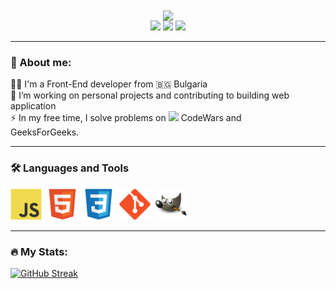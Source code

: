<div align="center">
<img src="https://media.giphy.com/media/cIn5fTcjnKhStIeAef/giphy.gif" width="100" align="center"/>
  <div class="badges">
  <a href="#"><img src="https://www.edigitalagency.com.au/wp-content/uploads/new-linkedin-logo-white-black-png.png" width="30"/></a>
  <a href="#"><img src="https://brandslogos.com/wp-content/uploads/images/large/youtube-icon-logo.png" width="44"></a>
  <a href="#"><img src="https://icon-library.com/images/portfolio-icon-png/portfolio-icon-png-0.jpg" width="42"></a>
  </div>
 </div>
 
  ---
  
  ###  🦸 About me:
  
 👨‍💻  I'm a Front-End developer from 🇧🇬 Bulgaria <br>
 :telescope:  I’m working on personal projects and contributing to building web application <br>
 :zap:  In my free time, I solve problems on 
 <img src="https://w7.pngwing.com/pngs/581/289/png-transparent-codewars-logos-brands-icon.png" width="15"> CodeWars 
 and 
 <img src="https://upload.wikimedia.org/wikipedia/commons/thumb/4/43/GeeksforGeeks.svg/2560px-GeeksforGeeks.svg.png" width="20" height="10">
 GeeksForGeeks.
 
 ---  
    
### :hammer_and_wrench: Languages and Tools  

<div> 
    <img src="https://github.com/devicons/devicon/blob/master/icons/javascript/javascript-original.svg" width="50" height="50" alt="Javascript">&nbsp; 
    <img src="https://github.com/devicons/devicon/blob/master/icons/html5/html5-original.svg" width="50" height="50" alt="HTML">&nbsp; 
    <img src="https://github.com/devicons/devicon/blob/master/icons/css3/css3-original.svg" width="50" height="50" alt="CSS">&nbsp; 
    <img src="https://github.com/devicons/devicon/blob/master/icons/git/git-original.svg" width="50" height="50" alt="Git">&nbsp; 
    <img src="https://github.com/devicons/devicon/blob/master/icons/gimp/gimp-original.svg" width="50" height="50" alt="GIMP">&nbsp; 
</div>        
                                                                                  
---

### :fire: My Stats:  

[![GitHub Streak](http://github-readme-streak-stats.herokuapp.com?user=dante2302&background=262725E6&stroke=060605&ring=000000A9&fire=DD2727&currStreakNum=FFFFFF&sideNums=FFFFFF&currStreakLabel=FFFFFF&sideLabels=FFFFFF&dates=DD2727)](https://git.io/streak-stats)
